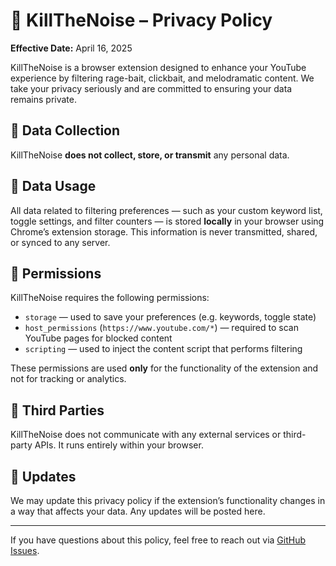 # 🔐 KillTheNoise – Privacy Policy

**Effective Date:** April 16, 2025

KillTheNoise is a browser extension designed to enhance your YouTube experience by filtering rage-bait, clickbait, and melodramatic content. We take your privacy seriously and are committed to ensuring your data remains private.

## 🔸 Data Collection

KillTheNoise **does not collect, store, or transmit** any personal data.

## 🔸 Data Usage

All data related to filtering preferences — such as your custom keyword list, toggle settings, and filter counters — is stored **locally** in your browser using Chrome’s extension storage. This information is never transmitted, shared, or synced to any server.

## 🔸 Permissions

KillTheNoise requires the following permissions:

- `storage` — used to save your preferences (e.g. keywords, toggle state)
- `host_permissions` (`https://www.youtube.com/*`) — required to scan YouTube pages for blocked content
- `scripting` — used to inject the content script that performs filtering

These permissions are used **only** for the functionality of the extension and not for tracking or analytics.

## 🔸 Third Parties

KillTheNoise does not communicate with any external services or third-party APIs. It runs entirely within your browser.

## 🔸 Updates

We may update this privacy policy if the extension’s functionality changes in a way that affects your data. Any updates will be posted here.

---

If you have questions about this policy, feel free to reach out via [GitHub Issues](https://github.com/your-username/killthenoise-extension/issues).
